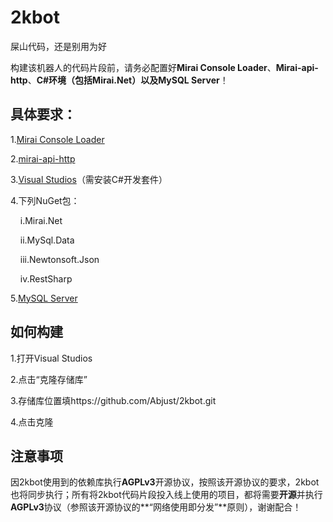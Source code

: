 # 2kbot
屎山代码，还是别用为好

构建该机器人的代码片段前，请务必配置好**Mirai Console Loader**、**Mirai-api-http**、**C#环境（包括Mirai.Net）**以及**MySQL Server**！

## 具体要求：
1.[Mirai Console Loader](https://github.com/iTXTech/mirai-console-loader)

2.[mirai-api-http](https://github.com/project-mirai/mirai-api-http)

3.[Visual Studios](https://visualstudio.microsoft.com/zh-hans/)（需安装C#开发套件）

4.下列NuGet包：

&nbsp;&nbsp;&nbsp;&nbsp;i.Mirai.Net

&nbsp;&nbsp;&nbsp;&nbsp;ii.MySql.Data

&nbsp;&nbsp;&nbsp;&nbsp;iii.Newtonsoft.Json

&nbsp;&nbsp;&nbsp;&nbsp;iv.RestSharp

5.[MySQL Server](https://dev.mysql.com/downloads/installer/)

## 如何构建

1.打开Visual Studios

2.点击“克隆存储库”

3.存储库位置填https://github.com/Abjust/2kbot.git

4.点击克隆

## 注意事项

因2kbot使用到的依赖库执行**AGPLv3**开源协议，按照该开源协议的要求，2kbot也将同步执行；所有将2kbot代码片段投入线上使用的项目，都将需要**开源**并执行**AGPLv3**协议（参照该开源协议的**“网络使用即分发”**原则），谢谢配合！
